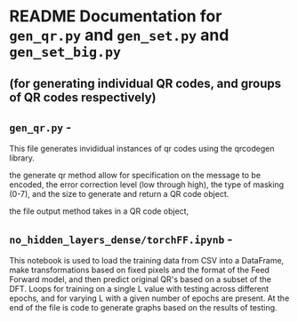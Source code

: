 # README Documentation for `gen_qr.py` and `gen_set.py` and `gen_set_big.py` 
## (for generating individual QR codes, and groups of QR codes respectively)

## `gen_qr.py` - 
This file generates invididual instances of qr codes using the qrcodegen library.

the generate qr method allow for specification on the message to be encoded, the error correction level (low through high), the type of masking (0-7), and the size to generate and return a QR code object.

the file output method takes in a QR code object, 

## `no_hidden_layers_dense/torchFF.ipynb` - 
This notebook is used to load the training data from CSV into a DataFrame, make transformations based on fixed pixels and the format of the Feed Forward model, and then predict original QR's based on a subset of the DFT. Loops for training on a single L value with testing across different epochs, and for varying L with a given number of epochs are present. At the end of the file is code to generate graphs based on the results of testing.